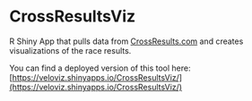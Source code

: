 # CrossResultsViz
R Shiny App that pulls data from [CrossResults.com](http://CrossResults.com) and creates visualizations of the race results.

You can find a deployed version of this tool here: [https://veloviz.shinyapps.io/CrossResultsViz/](https://veloviz.shinyapps.io/CrossResultsViz/)
